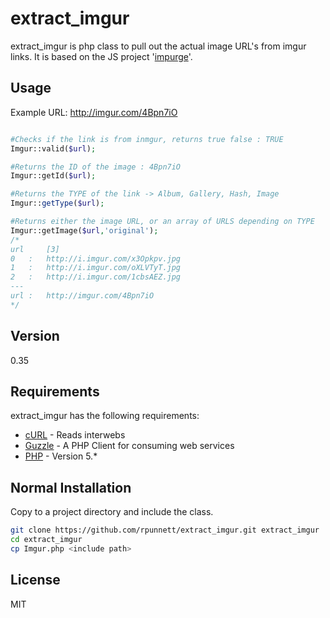 extract_imgur
=========

extract_imgur is php class to pull out the actual image URL's from imgur links. It is based on the JS project '[impurge]'.


Usage
----
Example URL: http://imgur.com/4Bpn7iO
```php

#Checks if the link is from inmgur, returns true false : TRUE
Imgur::valid($url); 

#Returns the ID of the image : 4Bpn7iO
Imgur::getId($url); 

#Returns the TYPE of the link -> Album, Gallery, Hash, Image
Imgur::getType($url); 

#Returns either the image URL, or an array of URLS depending on TYPE
Imgur::getImage($url,'original');
/*
url		[3]
0   :   http://i.imgur.com/x3Opkpv.jpg
1   :   http://i.imgur.com/oXLVTyT.jpg
2   :	http://i.imgur.com/1cbsAEZ.jpg
---
url :	http://imgur.com/4Bpn7iO
*/
```

Version
----

0.35

Requirements
-----------

extract_imgur has the following requirements:

* [cURL] - Reads interwebs
* [Guzzle] - A PHP Client for consuming web services
* [PHP] - Version 5.*


Normal Installation
--------------
Copy to a project directory and include the class.

```sh
git clone https://github.com/rpunnett/extract_imgur.git extract_imgur
cd extract_imgur
cp Imgur.php <include path>
```


License
----

MIT



[robert punnett]:https://github.com/rpunnett
[guzzle]:http://guzzle.readthedocs.org/en/latest/
[cURL]:http://curl.haxx.se/
[PHP]:http://php.net/
[impurge]:https://github.com/hortinstein/impurge
